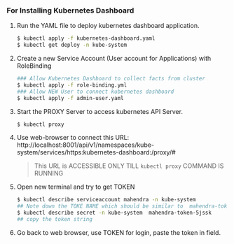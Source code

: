 ### For Installing Kubernetes Dashboard

1.  Run the YAML file to deploy kubernetes dashboard application.

    ```bash
    $ kubectl apply -f kubernetes-dashboard.yaml
    $ kubectl get deploy -n kube-system
    ```

2.  Create a new Service Account (User account for Applications) with RoleBinding

    ```bash
    ### Allow Kubernetes Dashboard to collect facts from cluster
    $ kubectl apply -f role-binding.yml
    ### Allow NEW User to connect kubernetes dashboard
    $ kubectl apply -f admin-user.yaml
    ```

3.  Start the PROXY Server to access kubernetes API Server.

    ```bash
    $ kubectl proxy 
    ```

4.  Use web-browser to connect this URL: 
    http://localhost:8001/api/v1/namespaces/kube-system/services/https:kubernetes-dashboard:/proxy/#

    > This URL is ACCESSIBLE ONLY TILL `kubectl proxy` COMMAND IS RUNNING


5.  Open new terminal and try to get TOKEN

    ```bash
    $ kubectl describe serviceaccount mahendra -n kube-system
    ## Note down the TOKE NAME which should be similar to  mahendra-token-5jssk
    $ kubectl describe secret -n kube-system  mahendra-token-5jssk
    ## copy the token string
    ```

6.  Go back to web browser, use TOKEN for login, paste the token in field.